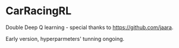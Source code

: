# CarRacingRL
Double Deep Q learning - special thanks to https://github.com/jaara.

Early version, hyperparmeters' tunning ongoing. 
